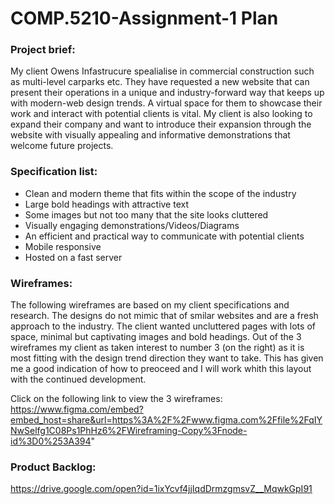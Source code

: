 # COMP.5210-Assignment-1 Plan

### Project brief:
My client Owens Infastrucure spealialise in commercial construction such as multi-level carparks etc. They have requested a new website that can present their operations in a unique and industry-forward way that keeps up with modern-web design trends. A virtual space for them to showcase their work and interact with potential clients is vital. My client is also looking to expand their company and want to introduce their expansion through the website with visually appealing and informative demonstrations that welcome future projects.
### Specification list:

+ Clean and modern theme that fits within the scope of the industry
+ Large bold headings with attractive text
+ Some images but not too many that the site looks cluttered
+ Visually engaging demonstrations/Videos/Diagrams
+ An efficient and practical way to communicate with potential clients
+ Mobile responsive
+ Hosted on a fast server

### Wireframes:

The following wireframes are based on my client specifications and research. The designs do not mimic that of smilar websites and are a fresh approach to the industry. The client wanted uncluttered pages with lots of space, minimal but captivating images and bold headings. Out of the 3 wireframes my client as taken interest to number 3 (on the right) as it is most fitting with the design trend direction they want to take. This has given me a good indication of how to preoceed and I will work whith this layout with the continued development.

Click on the following link to view the 3 wireframes:
https://www.figma.com/embed?embed_host=share&url=https%3A%2F%2Fwww.figma.com%2Ffile%2FqIYNwSelfg1C08Ps1PhHz6%2FWireframing-Copy%3Fnode-id%3D0%253A394"

### Product Backlog:
https://drive.google.com/open?id=1ixYcvf4jjIqdDrmzgmsvZ__MqwkGpI91
